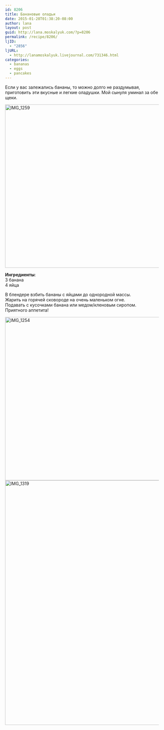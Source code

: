 ```yaml
---
id: 8206
title: Банановые оладьи
date: 2015-01-28T01:38:20-08:00
author: lana
layout: post
guid: http://lana.moskalyuk.com/?p=8206
permalink: /recipe/8206/
ljID:
  - "2856"
ljURL:
  - http://lanamoskalyuk.livejournal.com/731346.html
categories:
  - bananas
  - eggs
  - pancakes
---
```

Если у вас залежались бананы, то можно долго не раздумывая, приготовить эти вкусные и легкие оладушки. Мой сынуля уминал за обе щеки.

<img loading="lazy" src="https://farm9.staticflickr.com/8648/16360298556_802f064cb6_c.jpg" alt="IMG_1259" width="800" height="534" /> 

**Ингредиенты**:  
3 банана  
4 яйца

В блендере взбить бананы с яйцами до однородной массы.  
Жарить на горячей сковороде на очень маленьком огне.  
Подавать с кусочками банана или медом/кленовым сиропом.  
Приятного аппетита!

<img loading="lazy" src="https://farm8.staticflickr.com/7304/15763829574_8719e8438d_c.jpg" alt="IMG_1254" width="800" height="534" /> 

<img loading="lazy" src="https://farm9.staticflickr.com/8636/16198868760_eff8513d58_c.jpg" alt="IMG_1319" width="534" height="800" />